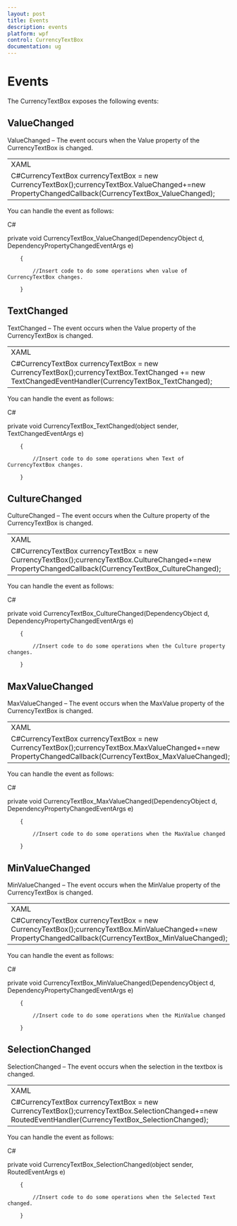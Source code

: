 ```yaml
---
layout: post
title: Events
description: events
platform: wpf
control: CurrencyTextBox 
documentation: ug
---
```


# Events

The CurrencyTextBox exposes the following events:

## ValueChanged

ValueChanged – The event occurs when the Value property of the CurrencyTextBox is changed.



<table>
<tr>
<td>
XAML<syncfusion:CurrencyTextBox ValueChanged="CurrencyTextBox_ValueChanged"/></td></tr>
<tr>
<td>
C#CurrencyTextBox currencyTextBox = new CurrencyTextBox();currencyTextBox.ValueChanged+=new PropertyChangedCallback(CurrencyTextBox_ValueChanged);</td></tr>
</table>


You can handle the event as follows:



C#

private void CurrencyTextBox_ValueChanged(DependencyObject d, DependencyPropertyChangedEventArgs e)

        {

            //Insert code to do some operations when value of CurrencyTextBox changes.

        }

## TextChanged

TextChanged – The event occurs when the Value property of the CurrencyTextBox is changed.



<table>
<tr>
<td>
XAML<syncfusion:CurrencyTextBox TextChanged="CurrencyTextBox_TextChanged"/></td></tr>
<tr>
<td>
C#CurrencyTextBox currencyTextBox = new CurrencyTextBox();currencyTextBox.TextChanged += new TextChangedEventHandler(CurrencyTextBox_TextChanged);</td></tr>
</table>


You can handle the event as follows:



C#



private void CurrencyTextBox_TextChanged(object sender, TextChangedEventArgs e)

        {

            //Insert code to do some operations when Text of CurrencyTextBox changes.

        }

## CultureChanged

CultureChanged – The event occurs when the Culture property of the CurrencyTextBox is changed.



<table>
<tr>
<td>
XAML<syncfusion:CurrencyTextBox CultureChanged="CurrencyTextBox_CultureChanged"/></td></tr>
<tr>
<td>
C#CurrencyTextBox currencyTextBox = new CurrencyTextBox();currencyTextBox.CultureChanged+=new                            PropertyChangedCallback(CurrencyTextBox_CultureChanged);</td></tr>
</table>


You can handle the event as follows:



C#



private void CurrencyTextBox_CultureChanged(DependencyObject d, DependencyPropertyChangedEventArgs e)

        {

            //Insert code to do some operations when the Culture property changes.

        }

## MaxValueChanged

MaxValueChanged – The event occurs when the MaxValue property of the CurrencyTextBox is changed.



<table>
<tr>
<td>
XAML<syncfusion:CurrencyTextBox MaxValueChanged="CurrencyTextBox_MaxValueChanged"/></td></tr>
<tr>
<td>
C#CurrencyTextBox currencyTextBox = new CurrencyTextBox();currencyTextBox.MaxValueChanged+=new                     PropertyChangedCallback(CurrencyTextBox_MaxValueChanged);</td></tr>
</table>


You can handle the event as follows:



C#



private void CurrencyTextBox_MaxValueChanged(DependencyObject d, DependencyPropertyChangedEventArgs e)

        {

            //Insert code to do some operations when the MaxValue changed

        }

## MinValueChanged

MinValueChanged – The event occurs when the MinValue property of the CurrencyTextBox is changed.



<table>
<tr>
<td>
XAML<syncfusion:CurrencyTextBox MinValueChanged="CurrencyTextBox_MinValueChanged"/></td></tr>
<tr>
<td>
C#CurrencyTextBox currencyTextBox = new CurrencyTextBox();currencyTextBox.MinValueChanged+=new                      PropertyChangedCallback(CurrencyTextBox_MinValueChanged);</td></tr>
</table>


You can handle the event as follows:



C#



private void CurrencyTextBox_MinValueChanged(DependencyObject d, DependencyPropertyChangedEventArgs e)

        {

            //Insert code to do some operations when the MinValue changed

        }

## SelectionChanged

SelectionChanged – The event occurs when the selection in the textbox is changed.



<table>
<tr>
<td>
XAML<syncfusion:CurrencyTextBox SelectionChanged="CurrencyTextBox_SelectionChanged"/></td></tr>
<tr>
<td>
C#CurrencyTextBox currencyTextBox = new CurrencyTextBox();currencyTextBox.SelectionChanged+=new                         RoutedEventHandler(CurrencyTextBox_SelectionChanged);</td></tr>
</table>


You can handle the event as follows:



C#



private void CurrencyTextBox_SelectionChanged(object sender, RoutedEventArgs e)

        {

            //Insert code to do some operations when the Selected Text changed.

        }



